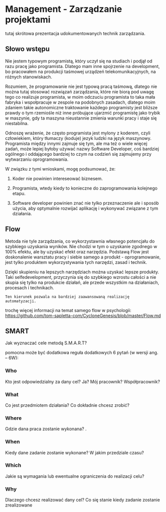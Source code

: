 # Management - Zarządzanie projektami
tutaj skrótowa prezentacja udokumentowanych technik zarządzania.

## Słowo wstępu 

Nie jestem typowym programistą, który uczył się na studiach i podjął od razu pracę jako programista.
Dlatego mam inne spojrzenie na development, bo pracowałem na produkcji taśmowej urządzeń telekomunikacyjnych, na różnych stanowiskach.

Rozumiem, że programowanie nie jest typową pracą taśmową, dlatego nie można tutaj stosować rozwiązań zarządzania, które nie biorą pod uwagę tego co realizuje programista, w moim odczuciu programista to taka mała fabryka i wspołpracuje w zespole na podobnych zasadach, dlatego moim zdaniem takie autonomiczne traktowanie każdego programisty jest bliższe prawdy o tym rzemiośle niż inne próbujące ujarzmić programistę jako trybik w maszynie, gdy ta maszyna nieustannie zmienia warunki pracy i staje się niestabilna.

Odnoszę wrażenie, że często programista jest mylony z koderem, czyli człowiekiem, który tłumaczy (koduje) jezyk ludzki na język maszynowy.
Programista między innymi zajmuje się tym, ale ma też o wiele więcej zadań, może lepiej byłoby używać nazwy Software Developer, coś bardziej ogólnego i oddającego bardziej to czym na codzień się zajmujemy przy wytwarzaniu oprogramowania.

W związku z tymi wnioskami, mogę podsumować, że:
1. Koder nie powinien intereseować biznesem.

2. Programista, wtedy kiedy to konieczne do zaprogramowania kolejnego etapu.

3. Software developer powinien znać nie tylko przeznaczenie ale i sposób użycia, aby optymalnie rozwijać aplikację i wykonywać związane z tym działania.

## Flow 

Metoda nie tyle zarządzania, co wykorzystawnia własnego potencjału do szybkiego uzyskania wyników.
Nie chodzi w tym o uzyskanie zgodnego w 100% efektu, ale by uzyskać efekt oraz narzędzia.
Podstawą Flow jest doskonalenie warsztatu pracy i siebie samego a produkt - oprogramowanie, jest tylko produktem wykorzystywania tych narzędzi, zasad i technik.

Dzięki skupieniu na lepszych narzędziach można uzyskać lepsze produkty.
Taki selfedevelopment, przyczynia się do szybkiego wzrostu całości a nie skupia się tylko na produkcie działań, ale przede wszystkim na działaniach, procesach i technikach.

    Ten kierunek pozwala na bardziej zaawansowaną realizację automatyzacji.

trochę więcej informacji na temat samego flow w psychologii:
https://github.com/tom-sapletta-com/CycloneGenesis/blob/master/Flow.md

## SMART
Jak wyznaczać cele metodą S.M.A.R.T?

pomocna może być dodatkowa reguła dodatkowych 6 pytań (w wersji ang. – 6W):

### Who
Kto jest odpowiedzialny za dany cel? Ja? Mój pracownik? Współpracownik?

### What
Co jest przedmiotem działania? Co dokładnie chcesz zrobić?

### Where
Gdzie dana praca zostanie wykonana? .

### When
Kiedy dane zadanie zostanie wykonane? W jakim przedziale czasu?

### Which
Jakie są wymagania lub ewentualne ograniczenia do realizacji celu?

### Why
Dlaczego chcesz realizować dany cel? Co się stanie kiedy zadanie zostanie zrealizowane
